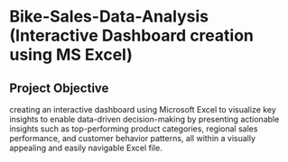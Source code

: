 # Bike-Sales-Data-Analysis (Interactive Dashboard creation using MS Excel) 
## Project Objective
creating an interactive dashboard using Microsoft Excel to visualize key insights to enable data-driven decision-making by presenting actionable insights such as top-performing product categories, regional sales performance, and customer behavior patterns, all within a visually appealing and easily navigable Excel file.
